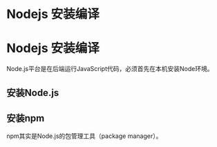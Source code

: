 # Nodejs 安装编译


# Nodejs 安装编译
Node.js平台是在后端运行JavaScript代码，必须首先在本机安装Node环境。
## 安装Node.js


## 安装npm
npm其实是Node.js的包管理工具（package manager）。  

